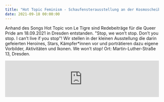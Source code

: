 ```yaml
---
title: "Hot Topic Feminism - Schaufensterausstellung an der Kosmoscheibe vom 18. - 24. September 2021 bis anlässlich der Queer PRIDE in Dresden"
date: 2021-09-18 00:00:00
---
```


Anhand des Songs Hot Topic von Le Tigre sind Redebeiträge für die Queer Pride am 18.09.2021 in Dresden entstanden. "Stop, we won’t stop. Don’t you stop. I can’t live if you stop"!
Wir stellen in der kleinen Ausstellung die darin gefeierten Heroines, Stars, Kämpfer\*innen vor und porträtieren dazu eigene Vorbilder, Aktivitäten und Ikonen. We won’t stop!
Ort: Martin-Luther-Straße 13, Dresden.

<iframe width="100%" height="120" src="https://www.mixcloud.com/widget/iframe/?hide_cover=1&light=1&feed=%2Fkosmotique%2Fhot-topic-ikonen-teil-1-deutsch-redebeitrag-zur-queer-pride-dresden-18092021%2F" frameborder="0" ></iframe>
